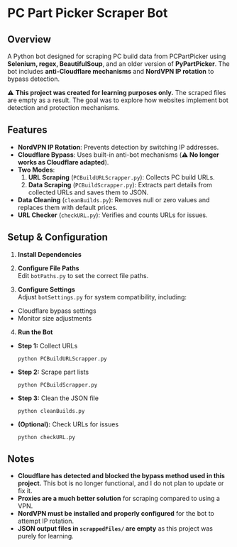 # PC Part Picker Scraper Bot

## Overview
A Python bot designed for scraping PC build data from PCPartPicker using **Selenium, regex, BeautifulSoup**, and an older version of **PyPartPicker**. The bot includes **anti-Cloudflare mechanisms** and **NordVPN IP rotation** to bypass detection.  

⚠ **This project was created for learning purposes only.** The scraped files are empty as a result. The goal was to explore how websites implement bot detection and protection mechanisms.

## Features
- **NordVPN IP Rotation**: Prevents detection by switching IP addresses.
- **Cloudflare Bypass**: Uses built-in anti-bot mechanisms (**⚠ No longer works as Cloudflare adapted**).
- **Two Modes**:
  1. **URL Scraping** (`PCBuildURLScrapper.py`): Collects PC build URLs.
  2. **Data Scraping** (`PCBuildScrapper.py`): Extracts part details from collected URLs and saves them to JSON.
- **Data Cleaning** (`cleanBuilds.py`): Removes null or zero values and replaces them with default prices.
- **URL Checker** (`checkURL.py`): Verifies and counts URLs for issues.

## Setup & Configuration
1. **Install Dependencies**  
2. **Configure File Paths**  
Edit `botPaths.py` to set the correct file paths.

3. **Configure Settings**  
Adjust `botSettings.py` for system compatibility, including:
- Cloudflare bypass settings
- Monitor size adjustments

4. **Run the Bot**  
- **Step 1:** Collect URLs  
  ```
  python PCBuildURLScrapper.py
  ```
- **Step 2:** Scrape part lists  
  ```
  python PCBuildScrapper.py
  ```
- **Step 3:** Clean the JSON file  
  ```
  python cleanBuilds.py
  ```
- **(Optional):** Check URLs for issues  
  ```
  python checkURL.py
  ```

## Notes
- **Cloudflare has detected and blocked the bypass method used in this project.** This bot is no longer functional, and I do not plan to update or fix it.
- **Proxies are a much better solution** for scraping compared to using a VPN.
- **NordVPN must be installed and properly configured** for the bot to attempt IP rotation.
- **JSON output files in `scrappedFiles/` are empty** as this project was purely for learning.
